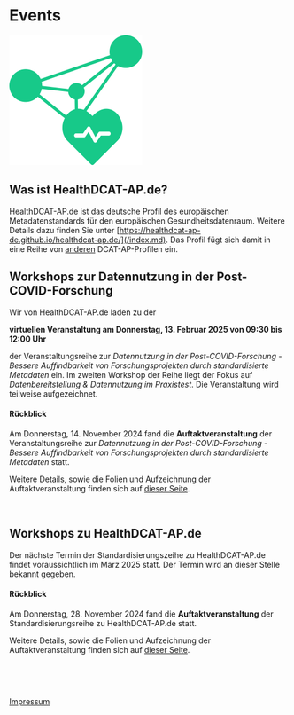 # Events

![Logo HealthDCAT-AP.de](https://github.com/HealthDCAT-AP-de/healthdcat-ap.de/blob/main/images/logo_small.png?raw=true)


## Was ist HealthDCAT-AP.de?

HealthDCAT-AP.de ist das deutsche Profil des europäischen Metadatenstandards für den europäischen Gesundheitsdatenraum. 
Weitere Details dazu finden Sie unter [https://healthdcat-ap-de.github.io/healthdcat-ap.de/](/index.md).
Das Profil fügt sich damit in eine Reihe von [anderen](https://github.com/GKStGovData/awesome-dcat-ap) DCAT-AP-Profilen ein. 


## Workshops zur Datennutzung in der Post-COVID-Forschung

Wir von HealthDCAT-AP.de laden zu der

**virtuellen Veranstaltung am Donnerstag, 13. Februar 2025 von 09:30 bis 12:00 Uhr**

der Veranstaltungsreihe zur *Datennutzung in der Post-COVID-Forschung - Bessere Auffindbarkeit von Forschungsprojekten durch standardisierte Metadaten* ein. Im zweiten Workshop der Reihe liegt der Fokus auf *Datenbereitstellung & Datennutzung im Praxistest*.
Die Veranstaltung wird teilweise aufgezeichnet.

#### Rückblick


Am Donnerstag, 14. November 2024 fand die **Auftaktveranstaltung** der Veranstaltungsreihe zur *Datennutzung in der Post-COVID-Forschung - Bessere Auffindbarkeit von Forschungsprojekten durch standardisierte Metadaten* statt.

Weitere Details, sowie die Folien und Aufzeichnung der Auftaktveranstaltung finden sich auf [dieser Seite](/events/datennutzung/2024-11-14_WS1-Kickoff.md).

&nbsp;


## Workshops zu HealthDCAT-AP.de

Der nächste Termin der Standardisierungszeihe zu HealthDCAT-AP.de findet voraussichtlich im März 2025 statt. Der Termin wird an dieser Stelle bekannt gegeben.

#### Rückblick

Am Donnerstag, 28. November 2024 fand die **Auftaktveranstaltung** der Standardisierungsreihe zu HealthDCAT-AP.de statt.

Weitere Details, sowie die Folien und Aufzeichnung der Auftaktveranstaltung finden sich auf [dieser Seite](/events/standardisierung/2024-11-28_WS1-Kickoff.md).



&nbsp;

&nbsp;

[Impressum](/imprint.md)

